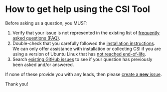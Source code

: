# How to get help using the CSI Tool

Before asking us a question, you MUST:

1. Verify that your issue is not represented in the existing list of [frequently asked questions (FAQ)](http://dhalperi.github.io/linux-80211n-csitool/faq.html).
2. Double-check that you carefully followed the [installation instructions](http://dhalperi.github.io/linux-80211n-csitool/installation.html). We can only offer assistance with installation or collecting CSI if you are using a version of Ubuntu Linux that has [not reached end-of-life](https://wiki.ubuntu.com/Releases).
3. Search [existing GitHub issues](https://github.com/dhalperi/linux-80211n-csitool-supplementary/issues?q=) to see if your question has previously been asked and/or answered.

If none of these provide you with any leads, then please [create a **new** issue](https://github.com/dhalperi/linux-80211n-csitool-supplementary/issues/new).

Thank you!
